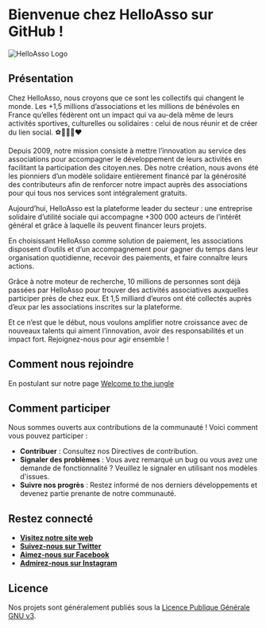 # Bienvenue chez HelloAsso sur GitHub !

![HelloAsso Logo](https://cdn.helloasso.com/images/header_public/logo-helloasso1.svg)

## Présentation

Chez HelloAsso, nous croyons que ce sont les collectifs qui changent le monde. Les +1,5 millions d’associations et les millions de bénévoles en France qu’elles fédèrent ont un impact qui va au-delà même de leurs activités sportives, culturelles ou solidaires : celui de nous réunir et de créer du lien social. ⚽🎨🌱✊❤️

Depuis 2009, notre mission consiste à mettre l’innovation au service des associations pour accompagner le développement de leurs activités en facilitant la participation des citoyen.nes. Dès notre création, nous avons été les pionniers d’un modèle solidaire entièrement financé par la générosité des contributeurs afin de renforcer notre impact auprès des associations pour qui tous nos services sont intégralement gratuits.

Aujourd’hui, HelloAsso est la plateforme leader du secteur : une entreprise solidaire d’utilité sociale qui accompagne +300 000 acteurs de l’intérêt général et grâce à laquelle ils peuvent financer leurs projets.

En choisissant HelloAsso comme solution de paiement, les associations disposent d’outils et d’un accompagnement pour gagner du temps dans leur organisation quotidienne, recevoir des paiements, et faire connaître leurs actions.

Grâce à notre moteur de recherche, 10 millions de personnes sont déjà passées par HelloAsso pour trouver des activités associatives auxquelles participer près de chez eux. Et 1,5 milliard d’euros ont été collectés auprès d’eux par les associations inscrites sur la plateforme.

Et ce n’est que le début, nous voulons amplifier notre croissance avec de nouveaux talents qui aiment l’innovation, avoir des responsabilités et un impact fort. Rejoignez-nous pour agir ensemble !

## Comment nous rejoindre

En postulant sur notre page [Welcome to the jungle](https://www.welcometothejungle.com/fr/companies/helloasso/jobs)

## Comment participer

Nous sommes ouverts aux contributions de la communauté ! Voici comment vous pouvez participer :
- **Contribuer** : Consultez nos Directives de contribution.
- **Signaler des problèmes** : Vous avez remarqué un bug ou vous avez une demande de fonctionnalité ? Veuillez le signaler en utilisant nos modèles d'issues.
- **Suivre nos progrès** : Restez informé de nos derniers développements et devenez partie prenante de notre communauté.

## Restez connecté

- **[Visitez notre site web](https://www.helloasso.com)**
- **[Suivez-nous sur Twitter](https://twitter.com/helloasso)**
- **[Aimez-nous sur Facebook](https://www.facebook.com/helloasso)**
- **[Admirez-nous sur Instagram](https://www.instagram.com/helloasso_agirensemble)**

## Licence

Nos projets sont généralement publiés sous la [Licence Publique Générale GNU v3](https://www.gnu.org/licenses/gpl-3.0.fr.html).